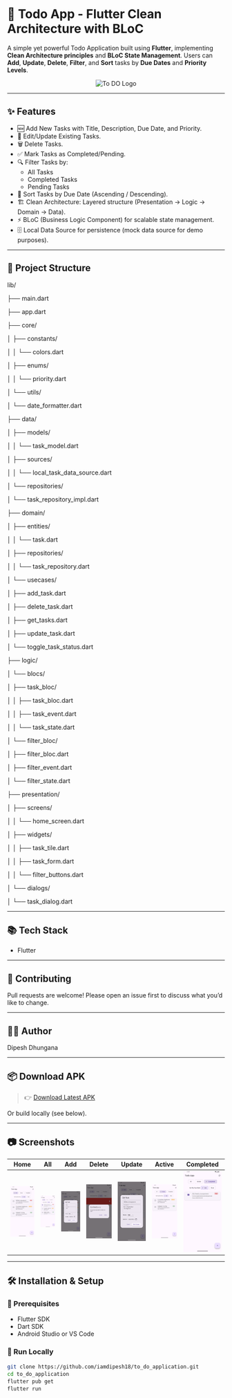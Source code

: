 # 📝 Todo App - Flutter Clean Architecture with BLoC

A simple yet powerful Todo Application built using **Flutter**, implementing **Clean Architecture principles** and **BLoC State Management**. Users can **Add**, **Update**, **Delete**, **Filter**, and **Sort** tasks by **Due Dates** and **Priority Levels**.


<p align="center">
  <img src="assets/logo/ms_logo.png" alt="To DO Logo" width="150" />
</p>

---

## ✨ Features

- 🆕 Add New Tasks with Title, Description, Due Date, and Priority.
- 📝 Edit/Update Existing Tasks.
- 🗑️ Delete Tasks.
- ✅ Mark Tasks as Completed/Pending.
- 🔍 Filter Tasks by:
  - All Tasks
  - Completed Tasks
  - Pending Tasks
- 📅 Sort Tasks by Due Date (Ascending / Descending).
- 🏗️ Clean Architecture: Layered structure (Presentation → Logic → Domain → Data).
- ⚡️ BLoC (Business Logic Component) for scalable state management.
- 🗄 Local Data Source for persistence (mock data source for demo purposes).

---

## 🧱 Project Structure

lib/

├── main.dart

├── app.dart

├── core/

│   ├── constants/

│   │   └── colors.dart

│   ├── enums/

│   │   └── priority.dart

│   └── utils/

│       └── date_formatter.dart

├── data/

│   ├── models/

│   │   └── task_model.dart

│   ├── sources/

│   │   └── local_task_data_source.dart

│   └── repositories/

│       └── task_repository_impl.dart

├── domain/

│   ├── entities/

│   │   └── task.dart

│   ├── repositories/

│   │   └── task_repository.dart

│   └── usecases/

│       ├── add_task.dart

│       ├── delete_task.dart

│       ├── get_tasks.dart

│       ├── update_task.dart

│       └── toggle_task_status.dart

├── logic/

│   └── blocs/

│       ├── task_bloc/

│       │   ├── task_bloc.dart

│       │   ├── task_event.dart

│       │   └── task_state.dart

│       └── filter_bloc/

│           ├── filter_bloc.dart

│           ├── filter_event.dart

│           └── filter_state.dart

├── presentation/

│   ├── screens/

│   │   └── home_screen.dart

│   ├── widgets/

│   │   ├── task_tile.dart

│   │   ├── task_form.dart

│   │   └── filter_buttons.dart

│   └── dialogs/

│       └── task_dialog.dart


---

## 📚 Tech Stack

- Flutter

---

## 🤝 Contributing

Pull requests are welcome!
Please open an issue first to discuss what you’d like to change.

---

## 🧑‍💻 Author

Dipesh Dhungana

---

## 📦 Download APK

> 👉 [Download Latest APK](https://github.com/iamdipesh18/to_do_application/releases/tag/v1.0.0)

Or build locally (see below).

---

## 📷 Screenshots

| Home | All | Add | Delete | Update | Active | Completed |
|------|--------|-----------|-------|------|--------|-----------|
| ![Home](assets/screenshots/home.png) | ![All](assets/screenshots/All.png) | ![Add](assets/screenshots/Add.png) | ![Delete](assets/screenshots/Delete.png) | ![Update](assets/screenshots/Update.png) | ![Active](assets/screenshots/Active.png) | ![Completed](assets/screenshots/Completed.png) |

---

## 🛠️ Installation & Setup

### 🔧 Prerequisites
- Flutter SDK 
- Dart SDK
- Android Studio or VS Code

### 🧪 Run Locally

```bash
git clone https://github.com/iamdipesh18/to_do_application.git
cd to_do_application
flutter pub get
flutter run
